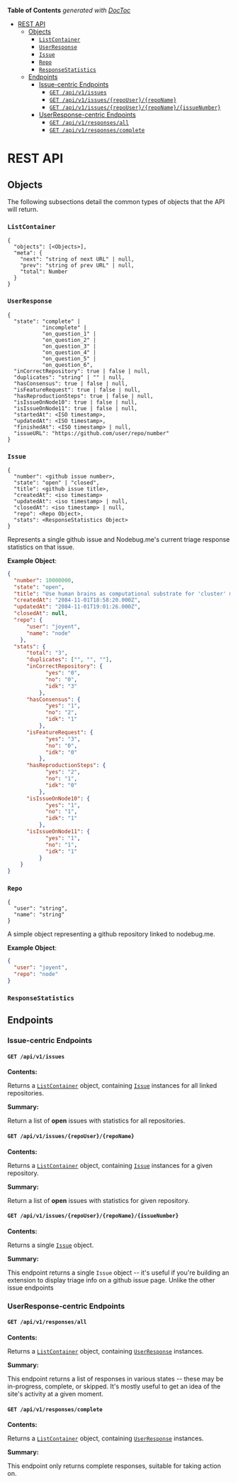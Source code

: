 <!-- START doctoc generated TOC please keep comment here to allow auto update -->
<!-- DON'T EDIT THIS SECTION, INSTEAD RE-RUN doctoc TO UPDATE -->
**Table of Contents**  *generated with [DocToc](http://doctoc.herokuapp.com/)*

- [REST API](#rest-api)
  - [Objects](#objects)
    - [`ListContainer`](#listcontainer)
    - [`UserResponse`](#userresponse)
    - [`Issue`](#issue)
    - [`Repo`](#repo)
    - [`ResponseStatistics`](#responsestatistics)
  - [Endpoints](#endpoints)
    - [Issue-centric Endpoints](#issue-centric-endpoints)
      - [`GET /api/v1/issues`](#get-apiv1issues)
      - [`GET /api/v1/issues/{repoUser}/{repoName}`](#get-apiv1issuesrepouserreponame)
      - [`GET /api/v1/issues/{repoUser}/{repoName}/{issueNumber}`](#get-apiv1issuesrepouserreponameissuenumber)
    - [UserResponse-centric Endpoints](#userresponse-centric-endpoints)
      - [`GET /api/v1/responses/all`](#get-apiv1responsesall)
      - [`GET /api/v1/responses/complete`](#get-apiv1responsescomplete)

<!-- END doctoc generated TOC please keep comment here to allow auto update -->

# REST API

## Objects

The following subsections detail the common types of objects that the API will return.

### `ListContainer`

```
{
  "objects": [<Objects>],
  "meta": {
    "next": "string of next URL" | null,
    "prev": "string of prev URL" | null,
    "total": Number
  }
}
```

### `UserResponse`

```
{
  "state": "complete" |
           "incomplete" |
           "on_question_1" |
           "on_question_2" |
           "on_question_3" |
           "on_question_4" |
           "on_question_5" |
           "on_question_6",
  "inCorrectRepository": true | false | null,
  "duplicates": "string" | "" | null,
  "hasConsensus": true | false | null,
  "isFeatureRequest": true | false | null,
  "hasReproductionSteps": true | false | null,
  "isIssueOnNode10": true | false | null,
  "isIssueOnNode11": true | false | null,
  "startedAt": <ISO timestamp>,
  "updatedAt": <ISO timestamp>,
  "finishedAt": <ISO timestamp> | null,
  "issueURL": "https://github.com/user/repo/number"
}
```

### `Issue`

```
{ 
  "number": <github issue number>,
  "state": "open" | "closed",
  "title": <github issue title>,
  "createdAt": <iso timestamp>
  "updatedAt": <iso timestamp> | null,
  "closedAt": <iso timestamp> | null,
  "repo": <Repo Object>,
  "stats": <ResponseStatistics Object>
}
```

Represents a single github issue and Nodebug.me's current triage
response statistics on that issue.

**Example Object**:

```json
{
  "number": 10000000,
  "state": "open",
  "title": "Use human brains as computational substrate for 'cluster' module",
  "createdAt": "2084-11-01T18:58:20.000Z",
  "updatedAt": "2084-11-01T19:01:26.000Z",
  "closedAt": null,
  "repo": {
      "user": "joyent",
      "name": "node"
    },
  "stats": {
      "total": "3",
      "duplicates": ["", "", ""],
      "inCorrectRepository": {
            "yes": "0",
            "no": "0",
            "idk": "3"
          },
      "hasConsensus": {
            "yes": "1",
            "no": "2",
            "idk": "1"
          },
      "isFeatureRequest": {
            "yes": "3",
            "no": "0",
            "idk": "0"
          },
      "hasReproductionSteps": {
            "yes": "2",
            "no": "1",
            "idk": "0"
          },
      "isIssueOnNode10": {
            "yes": "1",
            "no": "1",
            "idk": "1"
          },
      "isIssueOnNode11": {
            "yes": "1",
            "no": "1",
            "idk": "1"
          }
    }
}
```

### `Repo`

```
{ 
  "user": "string",
  "name": "string"
}
```

A simple object representing a github repository
linked to nodebug.me.

**Example Object**:

```json
{
  "user": "joyent",
  "repo": "node"
}
```

### `ResponseStatistics`

## Endpoints

### Issue-centric Endpoints

#### `GET /api/v1/issues`

**Contents:**

Returns a [`ListContainer`](#listcontainer) object, containing
[`Issue`](#issue) instances for all linked repositories.

**Summary:**

Return a list of **open** issues with statistics for all repositories.

#### `GET /api/v1/issues/{repoUser}/{repoName}`

**Contents:**

Returns a [`ListContainer`](#listcontainer) object, containing
[`Issue`](#issue) instances for a given repository.

**Summary:**

Return a list of **open** issues with statistics for given repository.

#### `GET /api/v1/issues/{repoUser}/{repoName}/{issueNumber}`

**Contents:**

Returns a single [`Issue`](#issue) object.

**Summary:**

This endpoint returns a single `Issue` object -- it's useful if you're
building an extension to display triage info on a github issue page. Unlike
the other issue endpoints

### UserResponse-centric Endpoints

#### `GET /api/v1/responses/all`

**Contents:**

Returns a [`ListContainer`](#listcontainer) object, containing
[`UserResponse`](#userresponse) instances.

**Summary:**

This endpoint returns a list of responses in various states --
these may be in-progress, complete, or skipped. It's mostly useful
to get an idea of the site's activity at a given moment.

#### `GET /api/v1/responses/complete`

**Contents:**

Returns a [`ListContainer`](#listcontainer) object, containing
[`UserResponse`](#userresponse) instances.

**Summary:**

This endpoint only returns complete responses, suitable for taking
action on.
